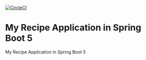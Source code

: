 [![CircleCI](https://circleci.com/gh/jstolorz/spring5-recipe/tree/master.svg?style=svg)](https://circleci.com/gh/jstolorz/spring5-recipe/tree/master)

# My Recipe Application in Spring Boot 5 

My Recipe Application in Spring Boot 5

